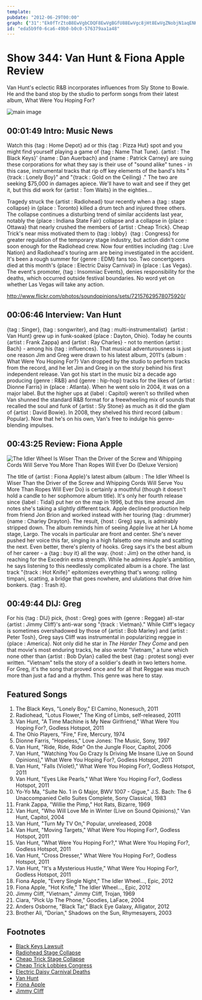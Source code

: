 ```yaml
---
template: 
pubdate: "2012-06-29T00:00"
graph: {"31":"Ek0fTrZtoB8EwVgbCDQF8EwVgBGfU88EwVgc8jHt8EwVgZNobjN1aqENH6tQN1aqEYDiZ9YDiZ9nURONBH9VLYDiZ9YDiZ9gGmOfNH6tQYDiZ9NH6tQRPfYVBH9VLnURONQIxN9nURONBGc5BQIxN9CtvWPoh0fSJ56fyoh0fSBHhv3oh0fS","BA":"iltsnzLx1TO7msQiltsnBMfyFiltsnHs11Riltsn6EUVrBDcfe6EUVroJrjh6EUVrTF0J6BB4gwMwS0nBB4gwcseeEBB4gwkKJyTI6rghJriDb","20D":"8dWtxbMrnBBMPxAbMrnBBMNqgbMrnB8dWtxh7ymWBMNqgNdI5897qipBHm1GBQsAMX6cfd","2AW":"BHm1GBK116BHm1Gnc8ES3xp6ifK3DyBKKNOfK3DyBDuacfK3DyBDuacnc8ESP5jITnc8ESP5jITozT8D"}
id: "eda5b9f0-6ca6-49b0-b0c0-576379aa1a48"
---
```






# Show 344: Van Hunt & Fiona Apple Review

Van Hunt's eclectic R&B incorporates influences from Sly Stone to Bowie. He and the band stop by the studio to perform songs from their latest album, What Were You Hoping For?

![main image](https://static.soundopinions.org/images/2012/vanhunt.jpg)



## 00:01:49 Intro: Music News

Watch this {tag : Home Depot} ad or this {tag : Pizza Hut} spot and you might find yourself playing a game of {tag : Name That Tune}. {artist : The Black Keys}' {name : Dan Auerbach} and {name : Patrick Carney} are suing these corporations for what they say is their use of "sound alike" tunes - in this case, instrumental tracks that rip off key elements of the band's hits "{track : Lonely Boy}" and "{track : Gold on the Ceiling} ." The two are seeking $75,000 in damages apiece. We'll have to wait and see if they get it, but this did work for {artist : Tom Waits} in the eighties...

Tragedy struck the {artist : Radiohead} tour recently when a {tag : stage collapse} in {place : Toronto} killed a drum tech and injured three others. The collapse continues a disturbing trend of similar accidents last year, notably the {place : Indiana State Fair} collapse and a collapse in {place : Ottawa} that nearly crushed the members of {artist : Cheap Trick}. Cheap Trick's near miss motivated them to {tag : lobby}  {tag : Congress} for greater regulation of the temporary stage industry, but action didn't come soon enough for the Radiohead crew. Now four entities including {tag : Live Nation} and Radiohead's touring arm are being investigated in the accident. It's been a rough summer for {genre : EDM} fans too. Two concertgoers died at this month's {place : Electric Daisy Carnival} in {place : Las Vegas}. The event's promoter, {tag : Insomniac Events}, denies responsibility for the deaths, which occurred outside festival boundaries. No word yet on whether Las Vegas will take any action.

http://www.flickr.com/photos/soundopinions/sets/72157629578075920/



## 00:06:46 Interview: Van Hunt

{tag : Singer}, {tag : songwriter}, and {tag : multi-instrumentalist}  {artist : Van Hunt} grew up in funk-soaked {place : Dayton, Ohio}. Today he counts {artist : Frank Zappa} and {artist : Ray Charles} - not to mention {artist : Bach} - among his {tag : influences}. That musical adventurousness is just one reason Jim and Greg were drawn to his latest album, 2011's {album : What Were You Hoping For?} Van dropped by the studio to perform tracks from the record, and he let Jim and Greg in on the story behind his first independent release. Van got his start in the music biz a decade ago producing {genre : R&B} and {genre : hip-hop} tracks for the likes of {artist : Dionne Farris} in {place : Atlanta}. When he went solo in 2004, it was on a major label. But the higher ups at {label : Capitol} weren't so thrilled when Van shunned the standard R&B format for a freewheeling mix of sounds that recalled the soul and funk of {artist : Sly Stone} as much as it did the glam of {artist : David Bowie}. In 2008, they shelved his third record {album : Popular}. Now that he's on his own, Van's free to indulge his genre-blending impulses.



## 00:43:25 Review: Fiona Apple

![The Idler Wheel Is Wiser Than the Driver of the Screw and Whipping Cords Will Serve You More Than Ropes Will Ever Do (Deluxe Version)](https://static.soundopinions.org/assets/344/20D0.jpg)

The title of {artist : Fiona Apple}'s latest album {album : The Idler Wheel Is Wiser Than the Driver of the Screw and Whipping Cords Will Serve You More Than Ropes Will Ever Do} is certainly a mouthful (though it doesn't hold a candle to her sophomore album title). It's only her fourth release since {label : Tidal} put her on the map in 1996, but this time around Jim notes she's taking a slightly different tack. Apple declined production help from friend Jon Brion and worked instead with her touring {tag : drummer}  {name : Charley Drayton}. The result, {host : Greg} says, is admirably stripped down. The album reminds him of seeing Apple live at her LA home stage, Largo. The vocals in particular are front and center. She's never pushed her voice this far, singing in a high falsetto one minute and scatting the next. Even better, there's plenty of hooks. Greg says it's the best album of her career - a {tag : buy it} all the way. {host : Jim} on the other hand, is reaching for the Excedrin extra strength. While he admires Apple's ambition, he says listening to this needlessly complicated album is a chore. The last track "{track : Hot Knife}" epitomizes everything that's wrong: rolling timpani, scatting, a bridge that goes nowhere, and ululations that drive him bonkers. {tag : Trash it}.



## 00:49:44 DIJ: Greg

For his {tag : DIJ} pick, {host : Greg} goes with {genre : Reggae} all-star {artist : Jimmy Cliff}'s anti-war song "{track : Vietman}." While Cliff's legacy is sometimes overshadowed by those of {artist : Bob Marley} and {artist : Peter Tosh}, Greg says Cliff was instrumental in popularizing reggae in {place : America}. Not only did he star in *The Harder They Come* and pen that movie's most enduring tracks, he also wrote "Vietnam," a tune which none other than {artist : Bob Dylan} called the best {tag : protest song} ever written. "Vietnam" tells the story of a soldier's death in two letters home. For Greg, it's the song that proved once and for all that Reggae was much more than just a fad and a rhythm. This genre was here to stay.



## Featured Songs

1. The Black Keys, "Lonely Boy," El Camino, Nonesuch, 2011
2. Radiohead, "Lotus Flower," The King of Limbs, self-released, 20111
3. Van Hunt, "A Time Machine is My New Girlfriend," What Were You Hoping For?, Godless Hotspot, 2011
4. The Ohio Players, "Fire," Fire, Mercury, 1974
5. Dionne Farris, "Hopeless," Love Jones: The Music, Sony, 1997
6. Van Hunt, "Ride, Ride, Ride" On the Jungle Floor, Capitol, 2006
7. Van Hunt, "Watching You Go Crazy Is Driving Me Insane (Live on Sound Opinions)," What Were You Hoping For?, Godless Hotspot, 2011
8. Van Hunt, "Falls (Violet)," What Were You Hoping For?, Godless Hotspot, 2011
9. Van Hunt, "Eyes Like Pearls," What Were You Hoping For?, Godless Hotspot, 2011
10. Yo-Yo Ma, "Suite No. 1 in G Major, BWV 1007 - Gigue," J.S. Bach: The 6 Unaccompanied Cello Suites Complete, Sony Classical, 1983
11. Frank Zappa, "Willie the Pimp," Hot Rats, Bizarre, 1969
12. Van Hunt, "Who Will Love Me in Winter (Live on Sound Opinions)," Van Hunt, Capitol, 2004
13. Van Hunt, "Turn My TV On," Popular, unreleased, 2008
14. Van Hunt, "Moving Targets," What Were You Hoping For?, Godless Hotspot, 2011
15. Van Hunt, "What Were You Hoping For?," What Were You Hoping For?, Godless Hotspot, 2011
16. Van Hunt, "Cross Dresser," What Were You Hoping For?, Godless Hotspot, 2011
17. Van Hunt, "It's a Mysterious Hustle," What Were You Hoping For?, Godless Hotspot, 2011
18. Fiona Apple, "Every Single Night," The Idler Wheel..., Epic, 2012
19. Fiona Apple, "Hot Knife," The Idler Wheel..., Epic, 2012
20. Jimmy Cliff, "Vietnam," Jimmy Cliff, Trojan, 1969
21. Ciara, "Pick Up The Phone," Goodies, LaFace, 2004
22. Anders Osborne, "Black Tar," Black Eye Galaxy, Alligator, 2012
23. Brother Ali, "Dorian," Shadows on the Sun, Rhymesayers, 2003



## Footnotes

- [Black Keys Lawsuit](http://www.billboard.com/biz/articles/news/1084983/black-keys-sue-pizza-hut-home-depot-over-copyright-infringement-in-ads)
- [Radiohead Stage Collapse](http://www.rollingstone.com/music/news/questions-linger-after-radiohead-stage-collapse-20120623)
- [Cheap Trick Stage Collapse](http://www.rollingstone.com/music/news/cheap-trick-survives-stage-collapse-in-canada-20110718)
- [Cheap Trick Lobbies Congress](http://articles.chicagotribune.com/2011-10-03/entertainment/chi-cheap-trick-lobbies-congress-band-seeks-stage-regulations-20111003_1_cheap-trick-guitarist-rick-nielsen-ferris-wheel)
- [Electric Daisy Carnival Deaths](http://www.huffingtonpost.com/2012/06/17/electric-daisy-carnival-deaths-las-vegas_n_1604573.html)
- [Van Hunt](http://vanhunt.com/)
- [Fiona Apple](http://www.fiona-apple.com/)
- [Jimmy Cliff](http://www.jimmycliff.com/)